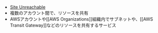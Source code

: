 - [Site Unreachable](https://aws.amazon.com/jp/ram/)
- 複数のアカウント間で、リソースを共有
- AWSアカウントや[[AWS Organizations]]組織内でサブネットや、[[AWS Transit Gateway]]などのリソースを共有するサービス